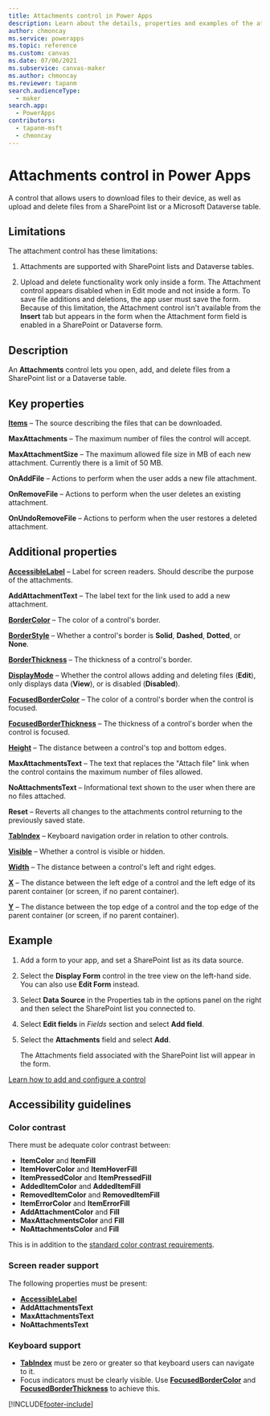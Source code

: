 ```yaml
---
title: Attachments control in Power Apps
description: Learn about the details, properties and examples of the attachments control in Power Apps.
author: chmoncay
ms.service: powerapps
ms.topic: reference
ms.custom: canvas
ms.date: 07/06/2021
ms.subservice: canvas-maker
ms.author: chmoncay
ms.reviewer: tapanm
search.audienceType: 
  - maker
search.app: 
  - PowerApps
contributors:
  - tapanm-msft
  - chmoncay
---
```


# Attachments control in Power Apps

A control that allows users to download files to their device, as well as upload and delete files from a SharePoint list or a Microsoft Dataverse table.

## Limitations

The attachment control has these limitations:
1. Attachments are supported with SharePoint lists and Dataverse tables.

1. Upload and delete functionality work only inside a form. The Attachment control appears disabled when in Edit mode and not inside a form. To save file additions and deletions, the app user must save the form. Because of this limitation, the Attachment control isn't available from the **Insert** tab but appears in the form when the Attachment form field is enabled in a SharePoint or Dataverse form.

## Description
An **Attachments** control lets you open, add, and delete files from a SharePoint list or a Dataverse table.

## Key properties
**[Items](properties-core.md)** – The source describing the files that can be downloaded.

**MaxAttachments** – The maximum number of files the control will accept.

**MaxAttachmentSize** – The maximum allowed file size in MB of each new attachment.  Currently there is a limit of 50 MB.

**OnAddFile** – Actions to perform when the user adds a new file attachment.

**OnRemoveFile** – Actions to perform when the user deletes an existing attachment.

**OnUndoRemoveFile** – Actions to perform when the user restores a deleted attachment.

## Additional properties
**[AccessibleLabel](properties-accessibility.md)** – Label for screen readers. Should describe the purpose of the attachments.

**AddAttachmentText** – The label text for the link used to add a new attachment.

**[BorderColor](properties-color-border.md)** – The color of a control's border.

**[BorderStyle](properties-color-border.md)** – Whether a control's border is **Solid**, **Dashed**, **Dotted**, or **None**.

**[BorderThickness](properties-color-border.md)** – The thickness of a control's border.

**[DisplayMode](properties-core.md)** – Whether the control allows adding and deleting files (**Edit**), only displays data (**View**), or is disabled (**Disabled**).

**[FocusedBorderColor](properties-color-border.md)** – The color of a control's border when the control is focused.

**[FocusedBorderThickness](properties-color-border.md)** – The thickness of a control's border when the control is focused.

**[Height](properties-size-location.md)** – The distance between a control's top and bottom edges.

**MaxAttachmentsText** – The text that replaces the "Attach file" link when the control contains the maximum number of files allowed.

**NoAttachmentsText** – Informational text shown to the user when there are no files attached.

**Reset** – Reverts all changes to the attachments control returning to the previously saved state.

**[TabIndex](properties-accessibility.md)** – Keyboard navigation order in relation to other controls.

**[Visible](properties-core.md)** – Whether a control is visible or hidden.

**[Width](properties-size-location.md)** – The distance between a control's left and right edges.

**[X](properties-size-location.md)** – The distance between the left edge of a control and the left edge of its parent container (or screen, if no parent container).

**[Y](properties-size-location.md)** – The distance between the top edge of a control and the top edge of the parent container (or screen, if no parent container).


## Example
1. Add a form to your app, and set a SharePoint list as its data source.

2. Select the **Display Form** control in the tree view on the left-hand side. You can also use **Edit Form** instead.

3. Select **Data Source** in the Properties tab in the options panel on the right and then select the SharePoint list you connected to.

4. Select **Edit fields** in *Fields* section and select **Add field**. 

5. Select the **Attachments** field and select **Add**.

    The Attachments field associated with the SharePoint list will appear in the form.

[Learn how to add and configure a control](../add-configure-controls.md)


## Accessibility guidelines
### Color contrast
There must be adequate color contrast between:
* **ItemColor** and **ItemFill**
* **ItemHoverColor** and **ItemHoverFill**
* **ItemPressedColor** and **ItemPressedFill**
* **AddedItemColor** and **AddedItemFill**
* **RemovedItemColor** and **RemovedItemFill**
* **ItemErrorColor** and **ItemErrorFill**
* **AddAttachmentColor** and **Fill**
* **MaxAttachmentsColor** and **Fill**
* **NoAttachmentsColor** and **Fill**

This is in addition to the [standard color contrast requirements](../accessible-apps-color.md).

### Screen reader support
The following properties must be present:
* **[AccessibleLabel](properties-accessibility.md)**
* **AddAttachmentsText**
* **MaxAttachmentsText**
* **NoAttachmentsText**

### Keyboard support
* **[TabIndex](properties-accessibility.md)** must be zero or greater so that keyboard users can navigate to it.
* Focus indicators must be clearly visible. Use **[FocusedBorderColor](properties-color-border.md)** and **[FocusedBorderThickness](properties-color-border.md)** to achieve this.


[!INCLUDE[footer-include](../../../includes/footer-banner.md)]
